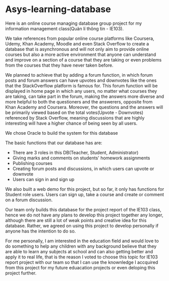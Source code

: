 # Asys-learning-database

Here is an online course managing database group project for my information management class(Quản lí thông tin - IE103).

We take references from popular online course platforms like Coursera, Udemy, Khan Academy, Moodle and even Stack Overflow to create  a database that is asynchronous and will not only aim to provide online courses but also a more active environment that anyone can understand and improve on a section of a course that they are taking or even problems from the courses that they have never taken before.

We planned to achieve that by adding a forum function, in which forum posts and forum answers can have upvotes and downvotes like the ones that the StackOverflow platform is famous for. This forum function will be displayed in home page in which any users, no matter what courses they are taking, can take part in the forum, making the answers more diverse and more helpful to both the questioners and the answerers, opposite from Khan Academy and Coursera. 
Moreover, the questions and the answers will be primarily viewed based on the total votes(Upvote - Downvotes) referenced by Stack Overflow, meaning discussions that are highly interesting will have a higher chance of being seen by all users.

We chose Oracle to build the system for this database 

The basic functions that our database has are:
-  There are 3 roles in this DB(Teacher, Student, Administrator)
-  Giving marks and comments on students' homework assignments 
-  Publishing courses 
-  Creating forum posts and discussions, in which users can upvote or downvote
-  Users can sign in and sign up

    
We also built a web demo for this project, but so far, it only has functions for Student role users. Users can sign up,  take a course and create or comment on a forum discussion.

Our team only builds this database for the project report of the IE103 class, hence we do not have any plans to develop this project together any longer, although there are still a lot of weak points and creative idea for this database.
Rather, we agreed on using this project to develop personally if anyone has the intention to do so.

For me personally, I am interested in the education field and would love to do something to help any children with any background believe that they are able to learn any subjects at school and can also getting better and apply it to real life, that is the reason I voted to choose this topic for IE103 report project with our team so that I can use the knownledge I accquired from this project for my future eduacation projects or even deloping this project further.
